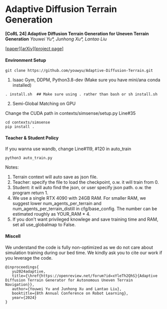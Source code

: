 # Adaptive Diffusion Terrain Generation

**[CoRL 24] Adaptive Diffusion Terrain Generation for Uneven Terrain Generation**
*Youwei Yu\*, Junhong Xu\*, Lantao Liu*

[[paper]](https://openreview.net/forum?id=xYleTh2QhS)[[arXiv]](https://arxiv.org/abs/2410.10766v1)[[project page]](https://www.youwei-yu.com/adtg-sim-to-real)


#### Environment Setup
```shell
git clone https://github.com/youwyu/Adaptive-Diffusion-Terrain.git
```
1. Isaac Gym, DDPM, Python3.8-dev (Make sure you have mini/ana conda installed)
```shell
. install.sh  ## Make sure using . rather than bash or sh install.sh
```

2. Semi-Global Matching on GPU
   
Change the CUDA path in contexts/simsense/setup.py Line#35
```shell
cd contexts/simsense
pip install .
```

#### Teacher & Student Policy
If you wanna use wandb, change Line#119, #120 in auto_train
```shell
python3 auto_train.py
```
Notes:
1. Terrain context will auto save as json file.
2. Teacher: specify the file to load the checkpoint, o.w. it will train from 0.
3. Student: it will auto find the json, or user specify json path. o.w. the program return 1.
4. We use a single RTX 4090 with 24GB RAM. For smaller RAM, we suggest lower num_agents_per_terrain and num_agents_per_terrain_distill in cfg/base_config.
   The number can be estimated roughly as YOUR_RAM * 4.
5. If you don't want privileged knowlege and save training time and RAM, set all use_globalmap to False.

#### Miscell
We understand the code is fully non-optimized as we do not care about simulation training during our bed time.
We kindly ask you to cite our work if you leverage the code.
```
@inproceedings{
   yu2024adaptive,
   title={\href{https://openreview.net/forum?id=xYleTh2QhS}{Adaptive Diffusion Terrain Generator for Autonomous Uneven Terrain Navigation}},
   author={Youwei Yu and Junhong Xu and Lantao Liu},
   booktitle={8th Annual Conference on Robot Learning},
   year={2024}
}
```
